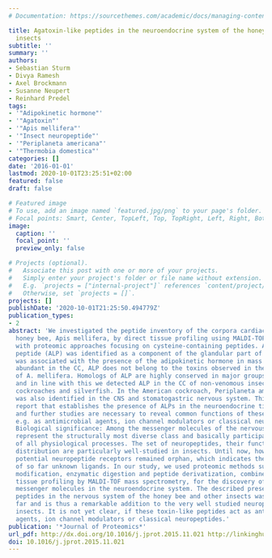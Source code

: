 ```yaml
---
# Documentation: https://sourcethemes.com/academic/docs/managing-content/

title: Agatoxin-like peptides in the neuroendocrine system of the honey bee and other
  insects
subtitle: ''
summary: ''
authors:
- Sebastian Sturm
- Divya Ramesh
- Axel Brockmann
- Susanne Neupert
- Reinhard Predel
tags:
- '"Adipokinetic hormone"'
- '"Agatoxin"'
- '"Apis mellifera"'
- '"Insect neuropeptide"'
- '"Periplaneta americana"'
- '"Thermobia domestica"'
categories: []
date: '2016-01-01'
lastmod: 2020-10-01T23:25:51+02:00
featured: false
draft: false

# Featured image
# To use, add an image named `featured.jpg/png` to your page's folder.
# Focal points: Smart, Center, TopLeft, Top, TopRight, Left, Right, BottomLeft, Bottom, BottomRight.
image:
  caption: ''
  focal_point: ''
  preview_only: false

# Projects (optional).
#   Associate this post with one or more of your projects.
#   Simply enter your project's folder or file name without extension.
#   E.g. `projects = ["internal-project"]` references `content/project/deep-learning/index.md`.
#   Otherwise, set `projects = []`.
projects: []
publishDate: '2020-10-01T21:25:50.494779Z'
publication_types:
- 2
abstract: 'We investigated the peptide inventory of the corpora cardiaca (CC) of the
  honey bee, Apis mellifera, by direct tissue profiling using MALDI-TOF MS combined
  with proteomic approaches focusing on cysteine-containing peptides. An agatoxin-like
  peptide (ALP) was identified as a component of the glandular part of the CC and
  was associated with the presence of the adipokinetic hormone in mass spectra. Although
  abundant in the CC, ALP does not belong to the toxins observed in the venom gland
  of A. mellifera. Homologs of ALP are highly conserved in major groups of arthropods
  and in line with this we detected ALP in the CC of non-venomous insects such as
  cockroaches and silverfish. In the American cockroach, Periplaneta americana, ALP
  was also identified in the CNS and stomatogastric nervous system. This is the first
  report that establishes the presence of ALPs in the neuroendocrine tissues of insects
  and further studies are necessary to reveal common functions of these peptides,
  e.g. as antimicrobial agents, ion channel modulators or classical neuropeptides.
  Biological significance: Among the messenger molecules of the nervous system, neuropeptides
  represent the structurally most diverse class and basically participate in the regulation
  of all physiological processes. The set of neuropeptides, their functions and spatial
  distribution are particularly well-studied in insects. Until now, however, several
  potential neuropeptide receptors remained orphan, which indicates the existence
  of so far unknown ligands. In our study, we used proteomic methods such as cysteine
  modification, enzymatic digestion and peptide derivatization, combined with direct
  tissue profiling by MALDI-TOF mass spectrometry, for the discovery of novel putative
  messenger molecules in the neuroendocrine system. The described presence of agatoxin-like
  peptides in the nervous system of the honey bee and other insects was overseen so
  far and is thus a remarkable addition to the very well studied neuropeptidome of
  insects. It is not yet clear, if these toxin-like peptides act as antimicrobial
  agents, ion channel modulators or classical neuropeptides.'
publication: '*Journal of Proteomics*'
url_pdf: http://dx.doi.org/10.1016/j.jprot.2015.11.021 http://linkinghub.elsevier.com/retrieve/pii/S1874391915301950
doi: 10.1016/j.jprot.2015.11.021
---
```

